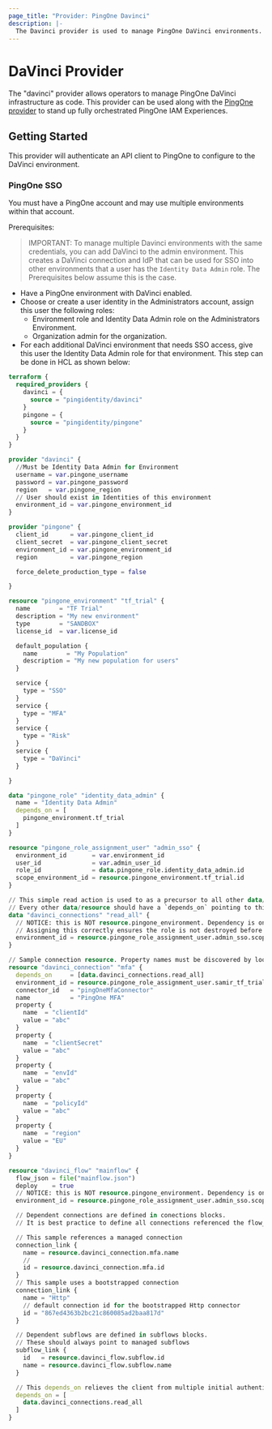 ```yaml
---
page_title: "Provider: PingOne Davinci"
description: |-
  The Davinci provider is used to manage PingOne DaVinci environments.
---
```


# DaVinci Provider

The "davinci" provider allows operators to manage PingOne DaVinci infrastructure
as code. This provider can be used along with the [PingOne provider](https://registry.terraform.io/providers/pingidentity/pingone/latest/docs)
to stand up fully orchestrated PingOne IAM Experiences.

## Getting Started

This provider will authenticate an API client to PingOne to configure to the DaVinci environment.

### PingOne SSO

You must have a PingOne account and may use multiple environments within that account.

Prerequisites:

> IMPORTANT: To manage multiple Davinci environments with the same credentials, you can add DaVinci to the admin environment. This creates a DaVinci connection and IdP that can be used for SSO into other environments that a user has the `Identity Data Admin` role. The Prerequisites below assume this is the case.

- Have a PingOne environment with DaVinci enabled. 
- Choose or create a user identity in the Administrators account, 
  assign this user the following roles:
    - Environment role and Identity Data Admin role on the Administrators Environment.
    - Organization admin for the organization.
- For each additional DaVinci environment that needs SSO access,
  give this user the Identity Data Admin role for that environment.
  This step can be done in HCL as shown below:

```terraform
terraform {
  required_providers {
    davinci = {
      source = "pingidentity/davinci"
    }
    pingone = {
      source = "pingidentity/pingone"
    }
  }
}

provider "davinci" {
  //Must be Identity Data Admin for Environment
  username = var.pingone_username
  password = var.pingone_password
  region   = var.pingone_region
  // User should exist in Identities of this environment
  environment_id = var.pingone_environment_id
}

provider "pingone" {
  client_id      = var.pingone_client_id
  client_secret  = var.pingone_client_secret
  environment_id = var.pingone_environment_id
  region         = var.pingone_region

  force_delete_production_type = false

}

resource "pingone_environment" "tf_trial" {
  name        = "TF Trial"
  description = "My new environment"
  type        = "SANDBOX"
  license_id  = var.license_id

  default_population {
    name        = "My Population"
    description = "My new population for users"
  }

  service {
    type = "SSO"
  }
  service {
    type = "MFA"
  }
  service {
    type = "Risk"
  }
  service {
    type = "DaVinci"
  }

}

data "pingone_role" "identity_data_admin" {
  name = "Identity Data Admin"
  depends_on = [
    pingone_environment.tf_trial
  ]
}

resource "pingone_role_assignment_user" "admin_sso" {
  environment_id       = var.environment_id
  user_id              = var.admin_user_id
  role_id              = data.pingone_role.identity_data_admin.id
  scope_environment_id = resource.pingone_environment.tf_trial.id
}

// This simple read action is used to as a precursor to all other data/resources
// Every other data/resource should have a `depends_on` pointing to this read action
data "davinci_connections" "read_all" {
  // NOTICE: this is NOT resource.pingone_environment. Dependency is on the role assignment, not environment.
  // Assigning this correctly ensures the role is not destroyed before davinci resources.
  environment_id = resource.pingone_role_assignment_user.admin_sso.scope_environment_id
}

// Sample connection resource. Property names must be discovered by looking at API read response
resource "davinci_connection" "mfa" {
  depends_on     = [data.davinci_connections.read_all]
  environment_id = resource.pingone_role_assignment_user.samir_tf_trial.scope_environment_id
  connector_id   = "pingOneMfaConnector"
  name           = "PingOne MFA"
  property {
    name  = "clientId"
    value = "abc"
  }
  property {
    name  = "clientSecret"
    value = "abc"
  }
  property {
    name  = "envId"
    value = "abc"
  }
  property {
    name  = "policyId"
    value = "abc"
  }
  property {
    name  = "region"
    value = "EU"
  }
}

resource "davinci_flow" "mainflow" {
  flow_json = file("mainflow.json")
  deploy    = true
  // NOTICE: this is NOT resource.pingone_environment. Dependency is on the role assignment, not environment.
  environment_id = resource.pingone_role_assignment_user.admin_sso.scope_environment_id

  // Dependent connections are defined in conections blocks. 
  // It is best practice to define all connections referenced the flow_json. This prevents a mismatch between the flow_json and the connections

  // This sample references a managed connection
  connection_link {
    name = resource.davinci_connection.mfa.name
    // 
    id = resource.davinci_connection.mfa.id
  }
  // This sample uses a bootstrapped connection
  connection_link {
    name = "Http"
    // default connection id for the bootstrapped Http connector
    id = "867ed4363b2bc21c860085ad2baa817d"
  }

  // Dependent subflows are defined in subflows blocks.
  // These should always point to managed subflows
  subflow_link {
    id   = resource.davinci_flow.subflow.id
    name = resource.davinci_flow.subflow.name
  }

  // This depends_on relieves the client from multiple initial authentication attempts
  depends_on = [
    data.davinci_connections.read_all
  ]
}
```
